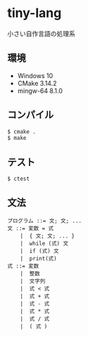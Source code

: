 # tiny-lang

小さい自作言語の処理系

## 環境

- Windows 10
- CMake 3.14.2
- mingw-64 8.1.0

## コンパイル

```sh
$ cmake .
$ make
```

## テスト

```sh
$ ctest
```

## 文法

```
プログラム ::= 文; 文; ...
文 ::= 変数 = 式
    |  { 文; 文; ... }
    |  while (式) 文
    |  if (式) 文
    |  print(式)
式 ::= 変数
    |  整数
    |  文字列
    |  式 < 式
    |  式 + 式
    |  式 - 式
    |  式 * 式
    |  式 / 式
    |  ( 式 )
```
